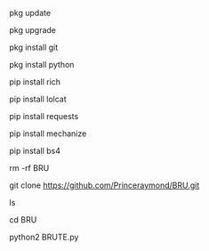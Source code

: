 pkg update

pkg upgrade

pkg install git

pkg install python

pip install rich

pip install lolcat 

pip install requests 

pip install mechanize

pip install bs4

rm -rf BRU

git clone https://github.com/Princeraymond/BRU.git

ls

cd BRU

python2 BRUTE.py
